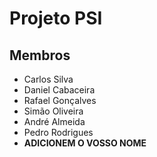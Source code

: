 # Projeto PSI

## Membros
* Carlos Silva
* Daniel Cabaceira
* Rafael Gonçalves
* Simão Oliveira
* André Almeida
* Pedro Rodrigues
* **ADICIONEM O VOSSO NOME**
